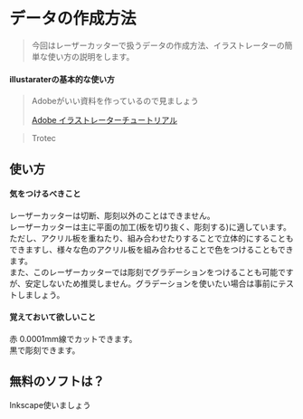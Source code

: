 # データの作成方法

> 今回はレーザーカッターで扱うデータの作成方法、イラストレーターの簡単な使い方の説明をします。

#### illustaraterの基本的な使い方
> Adobeがいい資料を作っているので見ましょう
> 
> [Adobe イラストレーターチュートリアル](https://helpx.adobe.com/jp/illustrator/how-to/what-is-illustrator.html)

> Trotec
## 使い方

#### 気をつけるべきこと
レーザーカッターは切断、彫刻以外のことはできません。  
レーザーカッターは主に平面の加工(板を切り抜く、彫刻する)に適しています。  
ただし、アクリル板を重ねたり、組み合わせたりすることで立体的にすることもできますし、様々な色のアクリル板を組み合わせることで色をつけることもできます。  
また、このレーザーカッターでは彫刻でグラデーションをつけることも可能ですが、安定しないため推奨しません。グラデーションを使いたい場合は事前にテストしましょう。


#### 覚えておいて欲しいこと
赤 0.0001mm線でカットできます。  
黒で彫刻できます。  

## 無料のソフトは？
Inkscape使いましょう
